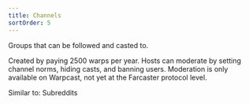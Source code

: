```yaml
---
title: Channels
sortOrder: 5
---
```


Groups that can be followed and casted to.

Created by paying 2500 warps per year. Hosts can moderate by setting channel norms, hiding casts, and banning users. Moderation is only available on Warpcast, not yet at the Farcaster protocol level.

Similar to: Subreddits